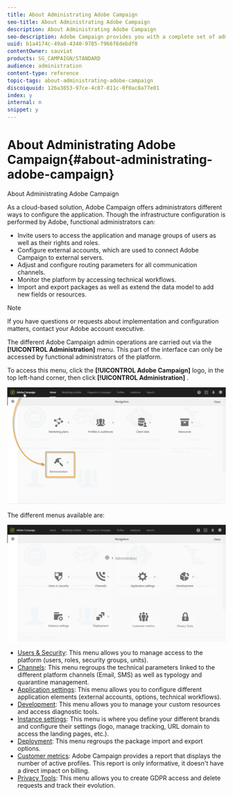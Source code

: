 ```yaml
---
title: About Administrating Adobe Campaign
seo-title: About Administrating Adobe Campaign
description: About Administrating Adobe Campaign
seo-description: Adobe Campaign provides you with a complete set of administration tools. Learn how to manage your users and configure your channels.
uuid: b1a4174c-49a8-4340-9785-f966f6debdf0
contentOwner: sauviat
products: SG_CAMPAIGN/STANDARD
audience: administration
content-type: reference
topic-tags: about-administrating-adobe-campaign
discoiquuid: 126a3853-97ce-4c07-811c-0f0ac8a77e01
index: y
internal: n
snippet: y
---
```


# About Administrating Adobe Campaign{#about-administrating-adobe-campaign}

About Administrating Adobe Campaign

As a cloud-based solution, Adobe Campaign offers administrators different ways to configure the application. Though the infrastructure configuration is performed by Adobe, functional administrators can:

* Invite users to access the application and manage groups of users as well as their rights and roles.
* Configure external accounts, which are used to connect Adobe Campaign to external servers.
* Adjust and configure routing parameters for all communication channels.
* Monitor the platform by accessing technical workflows.
* Import and export packages as well as extend the data model to add new fields or resources.

>[!NOTE]
>
>If you have questions or requests about implementation and configuration matters, contact your Adobe account executive.

The different Adobe Campaign admin operations are carried out via the **[!UICONTROL Administration]** menu. This part of the interface can only be accessed by functional administrators of the platform.

To access this menu, click the **[!UICONTROL Adobe Campaign]** logo, in the top left-hand corner, then click **[!UICONTROL Administration]** .

![](assets/admin_overview.png)

The different menus available are:

![](assets/admin_overview2.png)

* [Users & Security](../../administration/using/about-access-management.md): This menu allows you to manage access to the platform (users, roles, security groups, units). 
* [Channels](../../administration/using/about-channel-configuration.md): This menu regroups the technical parameters linked to the different platform channels (Email, SMS) as well as typology and quarantine management. 
* [Application settings](../../administration/using/external-accounts.md): This menu allows you to configure different application elements (external accounts, options, technical workflows).
* [Development](../../developing/using/data-model-concepts.md): This menu allows you to manage your custom resources and access diagnostic tools.
* [Instance settings](../../administration/using/branding.md): This menu is where you define your different brands and configure their settings (logo, manage tracking, URL domain to access the landing pages, etc.).
* [Deployment](../../automating/using/managing-packages.md): This menu regroups the package import and export options.
* [Customer metrics](../../audiences/using/active-profiles.md): Adobe Campaign provides a report that displays the number of active profiles. This report is only informative, it doesn't have a direct impact on billing. 
* [Privacy Tools](https://docs.campaign.adobe.com/doc/standard/getting_started/en/ACS_GDPR.html): This menu allows you to create GDPR access and delete requests and track their evolution.

